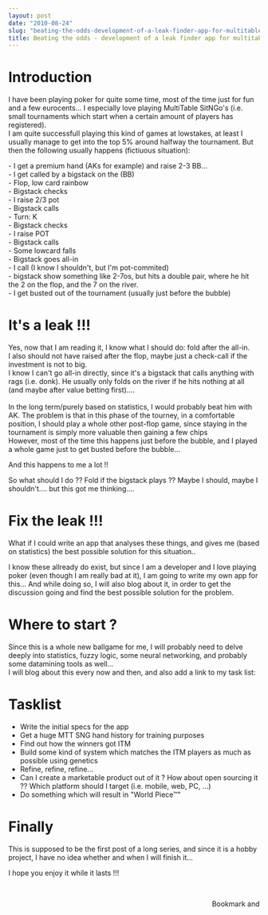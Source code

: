 ```yaml
---
layout: post
date: "2010-08-24"
slug: "beating-the-odds-development-of-a-leak-finder-app-for-multitable-sitngo-poker"
title: Beating the odds - development of a leak finder app for multitable SitNGo Poker
---
```


<h1>Introduction</h1>
<p>I have been playing poker for quite some time, most of the time just for fun and a few eurocents... I especially love playing MultiTable SitNGo's (i.e. small tournaments which start when a certain amount of players has registered).<br />I am quite successfull playing this kind of games at lowstakes, at least I usually manage to get into the top 5% around halfway the tournament. But then the following usually happens (fictiuous situation):</p>
<p>- I get a premium hand (AKs for example) and raise 2-3 BB...<br />- I get called by a bigstack on the (BB)<br />- Flop, low card rainbow<br />- Bigstack checks<br />- I raise 2/3 pot<br />- Bigstack calls<br />- Turn: K<br />- Bigstack checks<br />- I raise POT<br />- Bigstack calls<br />- Some lowcard falls<br />- Bigstack goes all-in<br />- I call (I know I shouldn't, but I'm pot-commited)<br />- bigstack show something like 2-7os, but hits a double pair, where he hit the 2 on the flop, and the 7 on the river.<br />- I get busted out of the tournament (usually just before the bubble)</p>
<h1>It's a leak !!!</h1>
<p>Yes, now that I am reading it, I know what I should do: fold after the all-in.<br />I also should not have raised after the flop, maybe just a check-call if the investment is not to big.<br />I know I can't go all-in directly, since it's a bigstack that calls anything with rags (i.e. donk). He usually only folds on the river if he hits nothing at all (and maybe after value betting first)....<br /><br />In the long term/purely based on statistics, I would probably beat him with AK. The problem is that in this phase of the tourney, in a comfortable position, I should play a whole other post-flop game, since staying in the tournament is simply more valuable then gaining a few chips<br />However, most of the time this happens just before the bubble, and I played a whole game just to get busted before the bubble...</p>
<p>And this happens to me a lot !!</p>
<p>So what should I do ?? Fold if the bigstack plays ?? Maybe I should, maybe I shouldn't.... but this got me thinking....</p>
<h1>Fix the leak !!!<br /></h1>
<p>What if I could write an app that analyses these things, and gives me (based on statistics) the best possible solution for this situation..</p>
<p>I know these allready do exist, but since I am a developer and I love playing poker (even though I am really bad at it), I am going to write my own app for this... And while doing so, I will also blog about it, in order to get the discussion going and find the best possible solution for the problem.</p>
<p></p>
<h1>Where to start ?</h1>
<p>Since this is a whole new ballgame for me, I will probably need to delve deeply into statistics, fuzzy logic, some neural networking, and probably some datamining tools as well...<br />I will blog about this every now and then, and also add a link to my task list:</p>
<h1>Tasklist</h1>
<ul>
<li>Write the initial specs for the app</li>
<li>Get a huge MTT SNG hand history for training purposes</li>
<li>Find out how the winners got ITM</li>
<li>Build some kind of system which matches the ITM players as much as possible using genetics</li>
<li>Refine, refine, refine...</li>
<li>Can I create a marketable product out of it ? How about open sourcing it ?? Which platform should I target (i.e. mobile, web, PC, ...)</li>
<li>Do something which will result in "World Piece&trade;"</li>
</ul>
<h1>Finally</h1>
<p>This is supposed to be the first post of a long series, and since it is a hobby project, I have no idea whether and when I will finish it...</p>
<p>I hope you enjoy it while it lasts !!!</p>
<p>&nbsp;</p><div style="text-align:right"><a class="addthis_button" href="http://www.addthis.com/bookmark.php?v=250&amp;pub=xa-4aec37702e3161d4"><img src="http://s7.addthis.com/static/btn/v2/lg-share-en.gif" width="125" height="16" alt="Bookmark and Share" style="border:0"/></a><script type="text/javascript" src="http://s7.addthis.com/js/250/addthis_widget.js#pub=xa-4aec37702e3161d4"></script></div>
